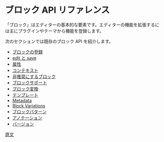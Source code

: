 <!-- 
# Block API Reference
 -->
# ブロック API リファレンス

<!-- 
Blocks are the fundamental element of the editor. They are the primary way in which plugins and themes can register their own functionality and extend the capabilities of the editor.

The following sections will walk you through the existing block APIs:
 -->
「ブロック」はエディターの基本的な要素です。エディターの機能を拡張するには主にプラグインやテーマから機能を登録します。

次のセクションでは既存のブロック API を紹介します。

<!-- 
-   [Block registration](/docs/reference-guides/block-api/block-registration.md)
-   [Edit and Save](/docs/reference-guides/block-api/block-edit-save.md)
-   [Attributes](/docs/reference-guides/block-api/block-attributes.md)
-   [Context](/docs/reference-guides/block-api/block-context.md)
-   [Deprecation](/docs/reference-guides/block-api/block-deprecation.md)
-   [Supports](/docs/reference-guides/block-api/block-supports.md)
-   [Transformations](/docs/reference-guides/block-api/block-transforms.md)
-   [Templates](/docs/reference-guides/block-api/block-templates.md)
-   [Metadata](/docs/reference-guides/block-api/block-metadata.md)
-   [Block Variations](/docs/reference-guides/block-api/block-variations.md)
-   [Block Patterns](/docs/reference-guides/block-api/block-patterns.md)
-   [Annotations](/docs/reference-guides/block-api/block-annotations.md)
-   [Versions](/docs/reference-guides/block-api/versions.md)
 -->
- [ブロックの登録](https://ja.wordpress.org/team/handbook/block-editor/developers/block-api/block-registration/)
- [edit と save](https://ja.wordpress.org/team/handbook/block-editor/developers/block-api/block-edit-save/)
- [属性](https://ja.wordpress.org/team/handbook/block-editor/developers/block-api/block-attributes/)
- [コンテキスト](https://ja.wordpress.org/team/handbook/block-editor/developers/block-api/block-context/)
- [非推奨にするブロック](https://ja.wordpress.org/team/handbook/block-editor/developers/block-api/block-deprecation/)
- [ブロックサポート](https://ja.wordpress.org/team/handbook/block-editor/developers/block-api/block-supports/)
- [ブロック変換](https://ja.wordpress.org/team/handbook/developers/block-api/block-transforms)
- [テンプレート](https://ja.wordpress.org/team/handbook/developers/block-api/block-templates/)
- [Metadata](https://ja.wordpress.org/team/handbook/block-editor/developers/block-api/block-metadata/)
- [Block Variations](/docs/reference-guides/block-api/block-variations.md)
- [ブロックパターン](https://ja.wordpress.org/team/handbook/developers/block-api/block-patterns/)
- [アノテーション](https://ja.wordpress.org/team/handbook/developers/block-api/block-annotations/)
- [バージョン](https://ja.wordpress.org/team/handbook/block-editor/developers/block-api/versions/)

[原文](https://github.com/WordPress/gutenberg/blob/HEAD/docs/designers-developers/developers/block-api/README.md)
